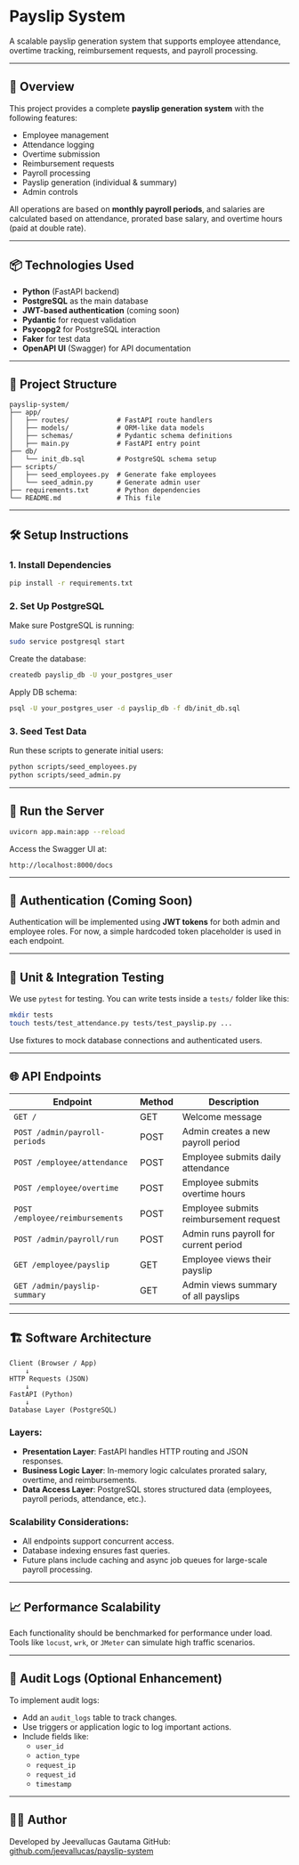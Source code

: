 # Payslip System

A scalable payslip generation system that supports employee attendance, overtime tracking, reimbursement requests, and payroll processing.

---

## 🧾 Overview

This project provides a complete **payslip generation system** with the following features:

- Employee management
- Attendance logging
- Overtime submission
- Reimbursement requests
- Payroll processing
- Payslip generation (individual & summary)
- Admin controls

All operations are based on **monthly payroll periods**, and salaries are calculated based on attendance, prorated base salary, and overtime hours (paid at double rate).

---

## 📦 Technologies Used

- **Python** (FastAPI backend)
- **PostgreSQL** as the main database
- **JWT-based authentication** (coming soon)
- **Pydantic** for request validation
- **Psycopg2** for PostgreSQL interaction
- **Faker** for test data
- **OpenAPI UI** (Swagger) for API documentation

---

## 📁 Project Structure

```
payslip-system/
├── app/
│   ├── routes/            # FastAPI route handlers
│   ├── models/            # ORM-like data models
│   ├── schemas/           # Pydantic schema definitions
│   ├── main.py            # FastAPI entry point
├── db/
│   └── init_db.sql        # PostgreSQL schema setup
├── scripts/
│   ├── seed_employees.py  # Generate fake employees
│   └── seed_admin.py      # Generate admin user
├── requirements.txt       # Python dependencies
└── README.md              # This file
```

---

## 🛠️ Setup Instructions

### 1. Install Dependencies

```bash
pip install -r requirements.txt
```

### 2. Set Up PostgreSQL

Make sure PostgreSQL is running:

```bash
sudo service postgresql start
```

Create the database:

```bash
createdb payslip_db -U your_postgres_user
```

Apply DB schema:

```bash
psql -U your_postgres_user -d payslip_db -f db/init_db.sql
```

### 3. Seed Test Data

Run these scripts to generate initial users:

```bash
python scripts/seed_employees.py
python scripts/seed_admin.py
```

---

## 🚀 Run the Server

```bash
uvicorn app.main:app --reload
```

Access the Swagger UI at:

```
http://localhost:8000/docs
```

---

## 🔐 Authentication (Coming Soon)

Authentication will be implemented using **JWT tokens** for both admin and employee roles. For now, a simple hardcoded token placeholder is used in each endpoint.

---

## 🧪 Unit & Integration Testing

We use `pytest` for testing. You can write tests inside a `tests/` folder like this:

```bash
mkdir tests
touch tests/test_attendance.py tests/test_payslip.py ...
```

Use fixtures to mock database connections and authenticated users.

---

## 🌐 API Endpoints

| Endpoint | Method | Description |
|---------|--------|-------------|
| `GET /` | GET | Welcome message |
| `POST /admin/payroll-periods` | POST | Admin creates a new payroll period |
| `POST /employee/attendance` | POST | Employee submits daily attendance |
| `POST /employee/overtime` | POST | Employee submits overtime hours |
| `POST /employee/reimbursements` | POST | Employee submits reimbursement request |
| `POST /admin/payroll/run` | POST | Admin runs payroll for current period |
| `GET /employee/payslip` | GET | Employee views their payslip |
| `GET /admin/payslip-summary` | GET | Admin views summary of all payslips |

---

## 🏗️ Software Architecture

```
Client (Browser / App)
    ↓
HTTP Requests (JSON)
    ↓
FastAPI (Python)
    ↓
Database Layer (PostgreSQL)
```

### Layers:
- **Presentation Layer**: FastAPI handles HTTP routing and JSON responses.
- **Business Logic Layer**: In-memory logic calculates prorated salary, overtime, and reimbursements.
- **Data Access Layer**: PostgreSQL stores structured data (employees, payroll periods, attendance, etc.).

### Scalability Considerations:
- All endpoints support concurrent access.
- Database indexing ensures fast queries.
- Future plans include caching and async job queues for large-scale payroll processing.

---

## 📈 Performance Scalability

Each functionality should be benchmarked for performance under load. Tools like `locust`, `wrk`, or `JMeter` can simulate high traffic scenarios.

---

## 📜 Audit Logs (Optional Enhancement)

To implement audit logs:
- Add an `audit_logs` table to track changes.
- Use triggers or application logic to log important actions.
- Include fields like:
  - `user_id`
  - `action_type`
  - `request_ip`
  - `request_id`
  - `timestamp`

---

## 🧑‍💻 Author

Developed by Jeevallucas Gautama
GitHub: [github.com/jeevallucas/payslip-system](https://github.com/jeevallucas/payslip-system)
